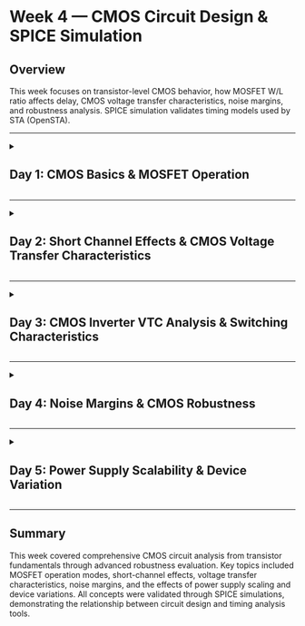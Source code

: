 # Week 4 — CMOS Circuit Design & SPICE Simulation

## Overview
This week focuses on transistor-level CMOS behavior, how MOSFET W/L ratio affects delay, CMOS voltage transfer characteristics, noise margins, and robustness analysis. SPICE simulation validates timing models used by STA (OpenSTA).

---

<details>
<summary><h2>Day 1: CMOS Basics & MOSFET Operation</h2></summary>

### Overview
Day 1 focuses on transistor-level CMOS behavior, how MOSFET W/L ratio affects delay, and how SPICE validates timing models used by STA (OpenSTA).

### CMOS Basics
- **PMOS**: N-type substrate, P-type doping (minority P, majority N)
- **NMOS**: P-type substrate, N-type doping (minority N, majority P)
- **W/L ratio** controls drain current → affects propagation delay
- Delay tables (input slew vs output load) are generated using **SPICE**, then used by **STA**

### Semiconductor & PN Junction Revision
Extrinsic semiconductors are formed by doping with trivalent dopants (B, Al, Ga) for P-type and pentavalent dopants (P, As, Sb) for N-type. PN junctions create a depletion region and built-in potential of approximately 0.7 V for silicon and 0.3 V for germanium.

**Biasing Effects:**
- Forward bias → depletion shrinks → current flows
- Reverse bias → depletion widens → current blocked (only small leakage)

### MOSFET Basics
NMOS transistors consist of a P-type substrate, SiO₂ oxide layer, and N+ source/drain regions. The four terminals are Gate, Source, Drain, and Body. Operation depends on VGS and VDS.

### NMOS Operation Modes

#### Cut-Off Region (VGS < Vth)
No inversion layer forms. Resistance is very high with no current flow.

#### Threshold Formation (VGS = Vth)
As VGS increases, the gate attracts electrons and an inversion layer forms at the surface. At VGS = Vth, the channel is created. The body effect increases Vth when source-body reverse bias exists.

#### Linear (Triode) Region (VGS > Vth and VDS < VGS - Vth)
The channel exists from source to drain, and the MOSFET behaves like a variable resistor.

**Drain Current Equation (Linear Region):**

```
ID = μn * Cox * (W/L) * [(VGS - Vth) * VDS - (VDS² / 2)]

Or using kn = μn * Cox * (W/L):

ID = kn * [(VGS - Vth) * VDS - (VDS² / 2)]

For very small VDS:

ID ≈ kn * (VGS - Vth) * VDS
```

#### Saturation Region (VDS ≥ VGS - Vth)
Pinch-off occurs when the channel disappears near the drain side. Current becomes almost independent of VDS.

**Drain Current Equation (Saturation, without channel-length modulation):**

```
ID = (1/2) * kn * (VGS - Vth)²
```

**With channel-length modulation (λ):**

```
ID = (1/2) * kn * (VGS - Vth)² * (1 + λ * VDS)
```

This shows ID slightly depends on VDS due to effective channel shortening.

### SPICE vs STA
STA uses delay tables generated from SPICE data. SPICE simulates transistor-level models to extract delay, slew, and current, thereby verifying STA assumptions.

### Lab – Day 1

#### 1) SPICE Netlist
![SPICE Netlist](Lab_Images/spice_netlist.jpg)

#### 2) SPICE Code
![SPICE Code](Lab_Images/spice_code.jpg)

#### 3) SPICE Simulation
```bash
ngspice day1_nfet_idvds_L2_W5.spice
plot -vdd#branch
```
![SPICE Simulation](Lab_Images/spice_simulation.jpg)

#### 4) SPICE Output
![SPICE Output](Lab_Images/spice_output.jpg)

#### 5) VDS and ID Value of One Instance
![VDS and ID](Lab_Images/vds_id_value.jpg)

</details>

---

<details>
<summary><h2>Day 2: Short Channel Effects & CMOS Voltage Transfer Characteristics</h2></summary>

### Overview
Day 2 focuses on short-channel NMOS effects, CMOS voltage transfer characteristics (VTC), and the impact of channel length on drain current.

### Short Channel NMOS Effects
Two NMOS transistors with the same W/L ratio but different absolute W and L values show different Id vs VGS curves. For short channel devices (L = 250 nm), ID vs VGS shows linear dependence even after pinch-off, due to the velocity saturation effect. At high electric fields, carrier velocity saturates due to scattering, with velocity proportional to induced charges.

#### NMOS Operating Regions (Short Channel)
1. Cut-off
2. Linear (triode)
3. Saturation
4. Velocity Saturation

#### Full Drain Current Equation (Short Channel, Unified Model)

```
ID = kn * (VGS - vmin) - (vmin² / 2) * (1 + λ * VDS)

Where:
vmin = min(vgs(saturation mode), vds(linear mode), vsat(velocity saturation mode))
```

**Key Observation:** Shorter channel length reduces drain current, while longer channel length increases it. Although W/L ratio remains the same, absolute length affects ID directly.

### CMOS Voltage Transfer Characteristics (VTC)

#### NMOS Characteristics
- Gate = VDD, Body = GND
- Can pass **0** from source easily (VGS > Vth)
- If source = VDD, NMOS passes up to VDS - Vth
- Acts as **strong 0, weak 1** pull-down transistor

#### PMOS Characteristics
- Gate = GND, Body = VDD
- Can pass **VDD** from source easily (VSG > Vth)
- If source = 0, PMOS passes up to Vth
- Acts as **strong 1, weak 0** pull-up transistor

#### CMOS Inverter Operation
- If VIN = VDD → NMOS on → load capacitor discharged
- If VIN = 0 → PMOS on → load capacitor charged

#### Nomenclature

| Symbol | Description |
|--------|-------------|
| GS | Gate to Source |
| DS | Drain to Source |
| VGSN | VIN (NMOS) |
| VDSN | VOUT (NMOS) |
| VGSP | VIN - VDD (PMOS) |
| VDSP | VOUT - VDD (PMOS) |
| IDSN | NMOS Drain Current |
| IDSP | PMOS Drain Current |
| IDSN = -IDSP | Current relationship |

#### VTC Analysis
![vtf1](Lab_Images/vtf1.jpg)
![vtf2](Lab_Images/vtf2.jpg)
![vtf3](Lab_Images/vtf3.jpg)

### Lab – Day 2

#### 1) Short Channel SPICE Code
![Short Channel Code](Lab_Images/shortchannel_code.jpg)

#### 2) Short Channel SPICE Output
```bash
ngspice day2_nfet_idvds_L015_W039.spice
plot -vdd#branch
```
![Short Channel Output](Lab_Images/shortchannel_output.jpg)

**Observation:** The graph shows linear behavior for higher VDS values due to velocity saturation.

#### 3) Short Channel VGS Code
![Short Channel VGS Code](Lab_Images/shortchannel_vgs_code.jpg)

#### 4) Short Channel VGS Output
```bash
ngspice day2_nfet_idvgs_L015_W039.spice
plot -vdd#branch
```
![Short Channel VGS Output](Lab_Images/shortchannel_vgs_output.jpg)

**Observation:** Threshold voltage (Vth) found to be 0.74 V from this graph.

</details>

---

<details>
<summary><h2>Day 3: CMOS Inverter VTC Analysis & Switching Characteristics</h2></summary>

### Overview
Day 3 focuses on CMOS inverter VTC analysis, SPICE deck creation, and evaluation of switching threshold, rise/fall delay, and robustness across multiple W/L ratios.

### VTC and CMOS SPICE Setup
SPICE decks for CMOS inverters include circuit connectivity, sweep input data, and netlist specifications. A common design rule is that Vin/VDD is scaled as 10× channel length (in μm), and proper VTC alignment requires PMOS width ≈ 2× NMOS width. CMOS inverter robustness is evaluated by switching threshold (Vm), noise margin, power supply scalability, and device variation.

### Switching Threshold (Vm)

**Definition:** Input voltage where Vin = Vout

**Condition:** VDS = VGS and IDS_P = -IDS_N

**Drain Current Equations:**

```
IDS_N = kn * (Vm - Vt) * VDSAT_N - (VDSAT_N² / 2)

IDS_P = kp * (Vm - VDD - Vt) * VDSAT_P - (VDSAT_P² / 2)
```

**Equating Currents:**

```
Vm = r * VDD / (1 + r)

Where: r = (kp * VDSAT_P) / (kn * VDSAT_N)
```

Where kn and kp are transconductance parameters multiplied by their respective W/L ratios. Vm changes with W/L ratio.

### Lab – Day 3

#### Part 1: Switching Threshold and Rise/Fall Time from VTC Graph

**Objective:** Determine the switching threshold (Vm) and rise/fall delay of a CMOS inverter using the VTC graph.

**Procedure & Observations:**

1. VTC SPICE simulation is run for the CMOS inverter
2. **Switching Threshold (Vm):** Draw a 45° line from the origin on the VTC graph. The intersection point with the VTC curve is taken as Vm. Observed values: Vm = 0.879 V, 0.844 V
3. **Rise/Fall Delay:** From transient SPICE simulation:
   - **Fall delay:** Difference between midpoint of input rising edge and output falling edge
   - **Rise delay:** Difference between midpoint of input falling edge and output rising edge
   - Observed values: Rise time = 0.3 ns, Fall time = 0.3 ns

**Images:**

- VTC SPICE Deck: ![VTC SPICE Deck](Lab_Images/vtc_spice_deck.jpg)
- VTC Code: ![VTC Code](Lab_Images/vtc_code.jpg)
- VTC Output:
```bash
ngspice day3_inv_vtc_Wp084_Wn036.spice
plot -vdd#branch
```
![VTC Output](Lab_Images/vtc_output.jpg)
- Switching Threshold: ![Switching Threshold](Lab_Images/switching_threshold.jpg)
- Rise and Fall Delay:
```bash
ngspice day3_inv_tran_Wp084_Wn036.spice
plot out vs time in
```
![Rise Delay](Lab_Images/rise_delay.jpg)
![Fall Delay](Lab_Images/fall_delay.jpg)

#### Part 2: Multiple W/L Ratio Analysis

**Objective:** Analyze CMOS inverter behavior under different W/L ratios (PMOS width varied, NMOS width constant) to observe trends in switching threshold and rise/fall delay.

**Procedure & Observations:**

1. Several W/L combinations are simulated: W = 0.375 μm, 2W, 3W, 4W, 5W with L = 0.25 μm
2. **Trends Observed:**
   - Switching threshold Vm remains nearly constant across different ratios
   - Rise and fall delays are almost unchanged except when PMOS width = 2× NMOS width, where rise = fall delay
   - This ratio gives a balanced delay suitable for clock cell buffers
   - Other ratios can be used in datapath circuits where asymmetric delays may be acceptable
3. **Application:** CMOS inverter robustness ensures consistent switching threshold and stable timing across process variations. Selecting PMOS width = 2× NMOS width is a common design choice for balanced inverter circuits.

**Images:**
- Robust Table / Multiple W/L Ratios: ![Robust Table](Lab_Images/robust_table.jpg)

</details>

---

<details>
<summary><h2>Day 4: Noise Margins & CMOS Robustness</h2></summary>

### Overview
Day 4 focuses on noise margin extraction from CMOS inverter VTC, practical voltage levels, and logic interpretation rules.

### Ideal vs Practical CMOS Behavior
In an ideal CMOS inverter, the switching point at VDD/2 has an infinite slope (output changes abruptly from 1 to 0 with zero change in input). However, in practical circuits, the slope is finite, resulting in imperfect inversion.

### Practical Voltage Levels

| Region | Output Level |
|--------|--------------|
| 0 to VIL | VOH (logic 1) |
| VIH to VDD | VOL (logic 0) |
| VIL to VIH | Undefined / Transition Region |

**Definitions:**
- **VIL:** Voltage Input Low
- **VOL:** Voltage Output Low
- **VIH:** Voltage Input High
- **VOH:** Voltage Output High

![CMOS VTC characteristics](Lab_Images/practical_cmos_characteristics.jpg)

### Logic Interpretation Rules

- Any value greater than VOH is logic 1 and must also be above VIH
- Any value lesser than VOL is logic 0 and must also be below VIL
- VIL to VIH is an undefined zone with finite slope

If noise bumps occur within the noise margin zone, the inverter still correctly interprets logic. Noise margins are used in digital design, while the undefined zone (VIL to VIH) is relevant in analog design.

### Practical Order of Voltage Levels

```
VDD > VOH > VIH > VIL > VOL > 0
```

### Effect of Transistor Sizing

- Increasing W/L of PMOS compared to NMOS creates a low-resistance pull-up path, increasing high noise margin (strong logic 1, weaker logic 0)
- Increasing W/L of NMOS compared to PMOS creates a low-resistance pull-down path, increasing low noise margin (strong logic 0, weaker logic 1)

However, the difference in practical CMOS designs is usually small and does not heavily affect behavior.

### Noise Margin Extraction from VTC

Noise margin of CMOS is calculated by simulating the VTC curve.

**Procedure:**
1. Simulate CMOS inverter VTC
2. Identify points where slope = -1
   - First point gives VIL and VOH
   - Second point gives VIH and VOL
3. Use formulas:

```
NMh = VOH – VIH

NMl = VIL – VOL
```

### Lab – Day 4

#### 1) CMOS VTC SPICE Code
![CMOS VTC Code](Lab_Images/cmos_vtc_code.jpg)

#### 2) CMOS VTC Simulation Output
```bash
ngspice day4_inv_noisemargin_wp1_wn036.spice
plot out vs in
```
![CMOS VTC Output](Lab_Images/cmos_vtc_output.jpg)

#### 3) CMOS Noise Margins Plot
![CMOS Noise Margins](Lab_Images/cmos_noise_margins.jpg)

#### Observed Noise Margin Values

```
NMh = 1.69 - 0.97 = 0.72 V

NMl = 0.109 - 0.778 = 0.669 V
```

#### Conclusion
Noise margins quantify the robustness of a CMOS inverter. They are extracted from VTC using the slope = -1 method. Both NMh and NMl are sufficiently large, indicating reliable noise immunity. Small W/L variations affect margins slightly but do not significantly affect inverter performance.

**Images:**
- Robust Table with Noise Margins / Multiple W/L Ratios: ![Robust Table_nm](Lab_Images/robust_table_nm.jpg)

</details>

---

<details>
<summary><h2>Day 5: Power Supply Scalability & Device Variation</h2></summary>

### Overview
Day 5 focuses on CMOS inverter robustness under power supply scaling and device variations.

### Property 3: Power Supply Scalability

#### Advantages of Using Low Supply Voltage
- Lower power consumption
- Higher gain compared to using a higher supply voltage
- Better energy efficiency

#### Disadvantage
- Lower voltage increases delay (takes more time to charge/discharge load capacitance → slower operation)

#### VTC at Different Supply Voltages
VTC of CMOS inverter is simulated at different supply voltages (e.g., 1.8V and 0.8V). Result: CMOS characteristics (shape of VTC) do not change significantly with scaling.

**Gain Observation:**
- At VDD = 1.8V → Gain = 7.52
- At VDD = 0.8V → Gain = 9.11

Gain slightly increases as VDD decreases. However, overall CMOS VTC behavior remains similar.

### Lab – Power Supply Scaling

#### 1) Supply Variation SPICE Code
![Supply Variation Code](Lab_Images/supply_variation_code.jpg)

#### 2) Supply Variation Output (VTC)
```bash
ngspice day5_inv_supplyvariation_Wp1_Wn036.spice
plot out vs in
```
![Supply Variation Output](Lab_Images/supply_variation_output.jpg)

#### 3) High Power Supply Gain
![High Power Supply Gain](Lab_Images/highps_gain.jpg)

#### 4) Low Power Supply Gain
![Low Power Supply Gain](Lab_Images/lowps_gain.jpg)

### Property 4: Device Variation

Device variations occur due to fabrication mismatch such as:
- Etching (variation in W and L)
- Oxide thickness variation

#### Impact on Device Parameters
- W/L ∝ Drain current
- Oxide capacitance (Cox) ∝ 1/oxide thickness (Cox ∝ drain current)

Even though these variations affect drain current, CMOS inverters remain robust and maintain functionality.

#### Device Variation Effects
To demonstrate robustness, different transistor widths are chosen: wide PMOS (strong pull-up with low resistance) and narrow NMOS (weak pull-down with high resistance).

**Observations:**
- Shift in Vm (switching threshold) is small (Vm found where 45° line intersects VTC)
- Noise margins NMh and NMl change very little
- Digital operation remains correct

### Lab – Device Variation

#### 1) Device Variation SPICE Code
![Device Variation Code](Lab_Images/device_variation_code.jpg)

#### 2) Device Variation Output (VTC)
```bash
ngspice day5_inv_devicevariation_wp7_wn042.spice
plot out vs in
```
![Device Variation Output](Lab_Images/device_variation_output.jpg)

#### 3) Switching Threshold under Device Variation
![Switching Threshold Device Variation](Lab_Images/switching_thresholf_device_variation.jpg)

### Conclusion
CMOS inverter maintains operation even under power supply scaling and device variation. Shifts in switching threshold and noise margins are minimal. Robustness of CMOS ensures digital circuit functionality remains intact.

</details>

---

## Summary

This week covered comprehensive CMOS circuit analysis from transistor fundamentals through advanced robustness evaluation. Key topics included MOSFET operation modes, short-channel effects, voltage transfer characteristics, noise margins, and the effects of power supply scaling and device variations. All concepts were validated through SPICE simulations, demonstrating the relationship between circuit design and timing analysis tools.
